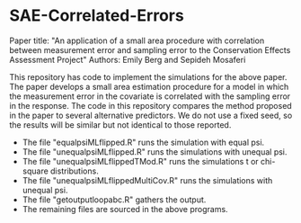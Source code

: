 # SAE-Correlated-Errors

Paper title: "An application of a small area procedure with correlation between measurement error and sampling error to the Conservation Effects Assessment Project"
Authors: Emily Berg and Sepideh Mosaferi

This repository has code to implement the simulations for the above paper. The paper develops a small area estimation procedure for a model in which the measurement error in the covariate is correlated with the sampling error in the response. The code in this repository compares the method proposed in the paper to several alternative predictors. We do not use a fixed seed, so the results will be similar but not identical to those reported. 

* The file "equalpsiMLflipped.R" runs the simulation with equal psi. 
* The file "unequalpsiMLflipped.R" runs the simulations with unequal psi. 
* The file "unequalpsiMLflippedTMod.R" runs the simulations t or chi-square distributions.
* The file "unequalpsiMLflippedMultiCov.R" runs the simulations with unequal psi. 
* The file "getoutputloopabc.R" gathers the output. 
* The remaining files are sourced in the above programs. 
